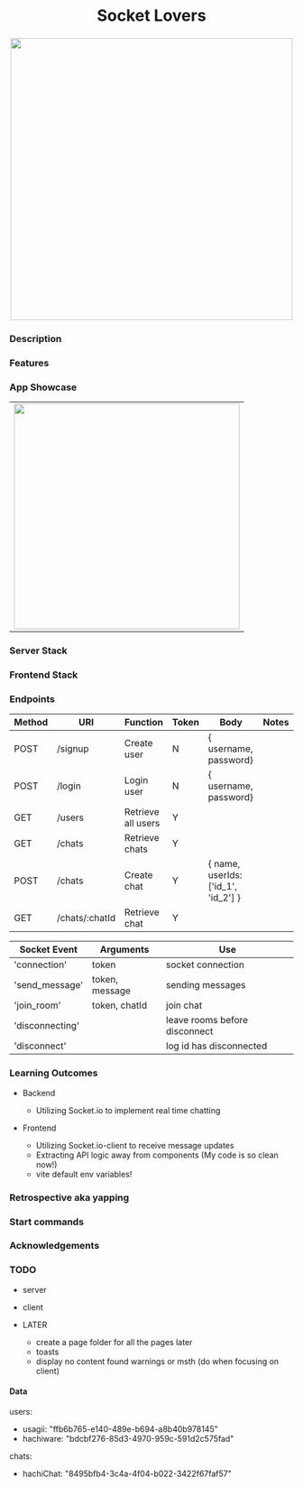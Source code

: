 <h1 align="center">Socket Lovers</h1>
<h3 align="center"></h3>
<p align="center">
    <img align="center" width="500px" src="" >
</p>

### Description

### Features

### App Showcase

|                             |
| --------------------------- |
| <img width="400px" src="" > |

### Server Stack

### Frontend Stack

### Endpoints

| Method | URI            | Function           | Token | Body                                | Notes |
| ------ | -------------- | ------------------ | ----- | ----------------------------------- | ----- |
| POST   | /signup        | Create user        | N     | { username, password}               |       |
| POST   | /login         | Login user         | N     | { username, password}               |       |
| GET    | /users         | Retrieve all users | Y     |                                     |       |
| GET    | /chats         | Retrieve chats     | Y     |                                     |       |
| POST   | /chats         | Create chat        | Y     | { name, userIds: ['id_1', 'id_2'] } |       |
| GET    | /chats/:chatId | Retrieve chat      | Y     |                                     |       |

| Socket Event    | Arguments      | Use                           |
| --------------- | -------------- | ----------------------------- |
| 'connection'    | token          | socket connection             |
| 'send_message'  | token, message | sending messages              |
| 'join_room'     | token, chatId  | join chat                     |
| 'disconnecting' |                | leave rooms before disconnect |
| 'disconnect'    |                | log id has disconnected       |

### Learning Outcomes

-   Backend

    -   Utilizing Socket.io to implement real time chatting

-   Frontend
    -   Utilizing Socket.io-client to receive message updates
    -   Extracting API logic away from components (My code is so clean now!)
    -   vite default env variables!

### Retrospective aka yapping

### Start commands

### Acknowledgements

### TODO

-   server


-   client


-   LATER
    -   create a page folder for all the pages later
    -   toasts
    -   display no content found warnings or msth (do when focusing on client)

#### Data

users:

-   usagii: "ffb6b765-e140-489e-b694-a8b40b978145"
-   hachiware: "bdcbf276-85d3-4970-959c-591d2c575fad"

chats:

-   hachiChat: "8495bfb4-3c4a-4f04-b022-3422f67faf57"
